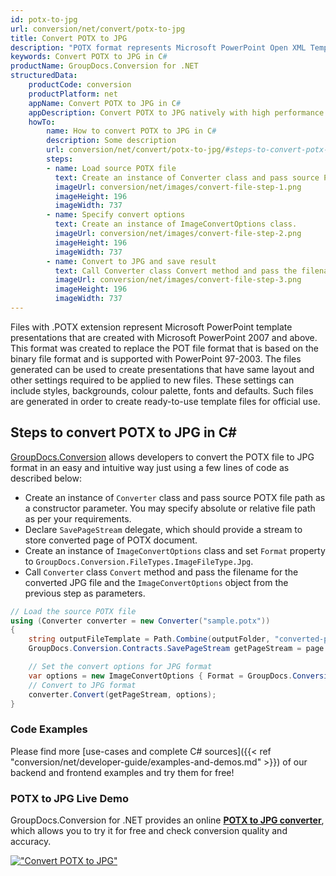 ```yaml
---
id: potx-to-jpg
url: conversion/net/convert/potx-to-jpg
title: Convert POTX to JPG
description: "POTX format represents Microsoft PowerPoint Open XML Template with .potx extension. Learn how to convert POTX to JPG file programmatically in C# language using GroupDocs.Conversion for .NET library."
keywords: Convert POTX to JPG in C#
productName: GroupDocs.Conversion for .NET
structuredData:
    productCode: conversion
    productPlatform: net
    appName: Convert POTX to JPG in C#
    appDescription: Convert POTX to JPG natively with high performance using C# language and server side GroupDocs.Conversion for .NET APIs, without the use of any software like Microsoft or Open Office.
    howTo:
        name: How to convert POTX to JPG in C# 
        description: Some description
        url: conversion/net/convert/potx-to-jpg/#steps-to-convert-potx-to-jpg-in-c
        steps:
        - name: Load source POTX file 
          text: Create an instance of Converter class and pass source POTX file path as a constructor parameter. You may specify absolute or relative file path as per your requirements. 
          imageUrl: conversion/net/images/convert-file-step-1.png
          imageHeight: 196
          imageWidth: 737
        - name: Specify convert options 
          text: Create an instance of ImageConvertOptions class.
          imageUrl: conversion/net/images/convert-file-step-2.png
          imageHeight: 196
          imageWidth: 737
        - name: Convert to JPG and save result 
          text: Call Converter class Convert method and pass the filename for the converted HTML file and the ImageConvertOptions object from the previous step as parameters.
          imageUrl: conversion/net/images/convert-file-step-3.png
          imageHeight: 196
          imageWidth: 737
---
```


Files with .POTX extension represent Microsoft PowerPoint template presentations that are created with Microsoft PowerPoint 2007 and above. This format was created to replace the POT file format that is based on the binary file format and is supported with PowerPoint 97-2003. The files generated can be used to create presentations that have same layout and other settings required to be applied to new files. These settings can include styles, backgrounds, colour palette, fonts and defaults. Such files are generated in order to create ready-to-use template files for official use.

## Steps to convert POTX to JPG in C#

[GroupDocs.Conversion](https://products.groupdocs.com/conversion/net) allows developers to convert the POTX file to JPG format in an easy and intuitive way just using a few lines of code as described below:

* Create an instance of `Converter` class and pass source POTX file path as a constructor parameter. You may specify absolute or relative file path as per your requirements. 
* Declare `SavePageStream` delegate, which should provide a stream to store converted page of POTX document.
* Create an instance of `ImageConvertOptions` class and set `Format` property to `GroupDocs.Conversion.FileTypes.ImageFileType.Jpg`.
* Call `Converter` class `Convert` method and pass the filename for the converted JPG file and the `ImageConvertOptions` object from the previous step as parameters.

```csharp
// Load the source POTX file
using (Converter converter = new Converter("sample.potx"))
{
    string outputFileTemplate = Path.Combine(outputFolder, "converted-page-{0}.jpg");
    GroupDocs.Conversion.Contracts.SavePageStream getPageStream = page => new FileStream(string.Format(outputFileTemplate, page), FileMode.Create);

    // Set the convert options for JPG format
    var options = new ImageConvertOptions { Format = GroupDocs.Conversion.FileTypes.ImageFileType.Jpg };   
    // Convert to JPG format
    converter.Convert(getPageStream, options);
}
```

### Code Examples

Please find more [use-cases and complete C# sources]({{< ref "conversion/net/developer-guide/examples-and-demos.md" >}}) of our backend and frontend examples and try them for free!

### POTX to JPG Live Demo

GroupDocs.Conversion for .NET provides an online [**POTX to JPG converter**](https://products.groupdocs.app/conversion/potx-to-jpg), which allows you to try it for free and check conversion quality and accuracy.

[!["Convert POTX to JPG"](conversion/net/images/convert-to-jpg/convert-potx-to-jpg.png)](https://products.groupdocs.app/conversion/potx-to-jpg)